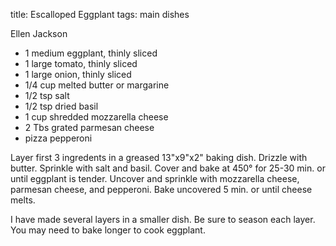 title: Escalloped Eggplant
tags: main dishes

Ellen Jackson

* 1 medium eggplant, thinly sliced
* 1 large tomato, thinly sliced
* 1 large onion, thinly sliced
* 1/4 cup melted butter or margarine
* 1/2 tsp salt
* 1/2 tsp dried basil
* 1 cup shredded mozzarella cheese
* 2 Tbs grated parmesan cheese
* pizza pepperoni

Layer first 3 ingredents in a greased 13"x9"x2"  baking dish.  Drizzle with butter.  Sprinkle with salt and basil.  Cover and bake at 450° for 25-30 min. or until eggplant is tender.  Uncover and sprinkle with mozzarella cheese, parmesan cheese, and pepperoni.  Bake uncovered 5 min. or until cheese melts.

I have made several layers in a smaller dish.  Be sure to season each layer.  You may need to bake longer to cook eggplant.    
